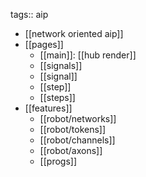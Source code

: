 tags:: aip

- [[network oriented aip]]
- [[pages]]
	- [[main]]: [[hub render]]
	- [[signals]]
	- [[signal]]
	- [[step]]
	- [[steps]]
- [[features]]
	- [[robot/networks]]
	- [[robot/tokens]]
	- [[robot/channels]]
	- [[robot/axons]]
	- [[progs]]